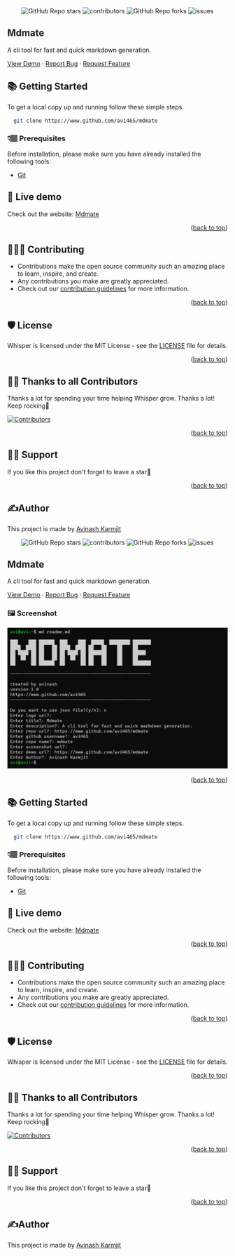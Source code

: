 <div id="top"></div>

<div align="center">
  <img alt="GitHub Repo stars" src="https://img.shields.io/github/stars/avi465/mdmate?style=flat">
  <img alt="contributors" src="https://img.shields.io/github/contributors/avi465/mdmate?style=flat">
  <img alt="GitHub Repo forks" src="https://img.shields.io/github/forks/avi465/mdmate?style=flat">
  <img alt="issues" src="https://img.shields.io/github/issues/avi465/mdmate?style=flat"> </br>
</div>

## Mdmate

A cli tool for fast and quick markdown generation.

<p align="">
  <a href="https://www.github.com/avi465/mdmate/issues/new?assignees=&labels=bug&template=bug_report.md&title=">View Demo</a>
  ·
  <a href="https://www.github.com/avi465/mdmate/issues/new?assignees=&labels=bug&template=bug.yml&title=%5BBUG%5D+%3Cdescription%3E">Report Bug</a>
  ·
  <a href="https://www.github.com/avi465/mdmate/issues/new?assignees=&labels=feature&template=features.yml&title=%5BFEATURE%5D+%3Cdescription%3E">Request Feature</a>
</p>
 
## 📚 Getting Started

To get a local copy up and running follow these simple steps.

```bash
  git clone https://www.github.com/avi465/mdmate
```

### 👇🏽 Prerequisites

Before installation, please make sure you have already installed the following tools:

- [Git](https://git-scm.com/downloads)

## 🎨 Live demo

Check out the website: [Mdmate]()

<p align="right">(<a href="#top">back to top</a>)</p>

## 👩🏽‍💻 Contributing

- Contributions make the open source community such an amazing place to learn, inspire, and create.
- Any contributions you make are greatly appreciated.
- Check out our [contribution guidelines](/CONTRIBUTING.md) for more information.

<p align="right">(<a href="#top">back to top</a>)</p>

## 🛡️ License

Whisper is licensed under the MIT License - see the [LICENSE](LICENSE) file for details.

<p align="right">(<a href="#top">back to top</a>)</p>

## 💪🏽 Thanks to all Contributors

Thanks a lot for spending your time helping Whisper grow. Thanks a lot! Keep rocking🍻

[![Contributors](https://contrib.rocks/image?repo=avi465/mdmate)](https://www.github.com/avi465/mdmate/graphs/contributors)

<p align="right">(<a href="#top">back to top</a>)</p>

## 🙏🏽 Support

If you like this project don't forget to leave a star🌟

<p align="right">(<a href="#top">back to top</a>)</p>

## ✍️Author

This project is made by [Avinash Karmjit](https://www.github.com/avi465)
<div id="top"></div>

<div align="center">
  <img alt="GitHub Repo stars" src="https://img.shields.io/github/stars/avi465/mdmate?style=flat">
  <img alt="contributors" src="https://img.shields.io/github/contributors/avi465/mdmate?style=flat">
  <img alt="GitHub Repo forks" src="https://img.shields.io/github/forks/avi465/mdmate?style=flat">
  <img alt="issues" src="https://img.shields.io/github/issues/avi465/mdmate?style=flat"> </br>
</div>

## Mdmate

A cli tool for fast and quick markdown generation.

<p align="">
  <a href="https://www.github.com/avi465/mdmate/issues/new?assignees=&labels=bug&template=bug_report.md&title=">View Demo</a>
  ·
  <a href="https://www.github.com/avi465/mdmate/issues/new?assignees=&labels=bug&template=bug.yml&title=%5BBUG%5D+%3Cdescription%3E">Report Bug</a>
  ·
  <a href="https://www.github.com/avi465/mdmate/issues/new?assignees=&labels=feature&template=features.yml&title=%5BFEATURE%5D+%3Cdescription%3E">Request Feature</a>
</p>
 
  ### 🖼️ Screenshot

  ![image](https://github.com/avi465/mdmate/blob/main/img/preview.png)

  <p align="right">(<a href="#top">back to top</a>)</p>

## 📚 Getting Started

To get a local copy up and running follow these simple steps.

```bash
  git clone https://www.github.com/avi465/mdmate
```

### 👇🏽 Prerequisites

Before installation, please make sure you have already installed the following tools:

- [Git](https://git-scm.com/downloads)

## 🎨 Live demo

Check out the website: [Mdmate]()

<p align="right">(<a href="#top">back to top</a>)</p>

## 👩🏽‍💻 Contributing

- Contributions make the open source community such an amazing place to learn, inspire, and create.
- Any contributions you make are greatly appreciated.
- Check out our [contribution guidelines](/CONTRIBUTING.md) for more information.

<p align="right">(<a href="#top">back to top</a>)</p>

## 🛡️ License

Whisper is licensed under the MIT License - see the [LICENSE](LICENSE) file for details.

<p align="right">(<a href="#top">back to top</a>)</p>

## 💪🏽 Thanks to all Contributors

Thanks a lot for spending your time helping Whisper grow. Thanks a lot! Keep rocking🍻

[![Contributors](https://contrib.rocks/image?repo=avi465/mdmate)](https://www.github.com/avi465/mdmate/graphs/contributors)

<p align="right">(<a href="#top">back to top</a>)</p>

## 🙏🏽 Support

If you like this project don't forget to leave a star🌟

<p align="right">(<a href="#top">back to top</a>)</p>

## ✍️Author

This project is made by [Avinash Karmjit](https://www.github.com/avi465)
